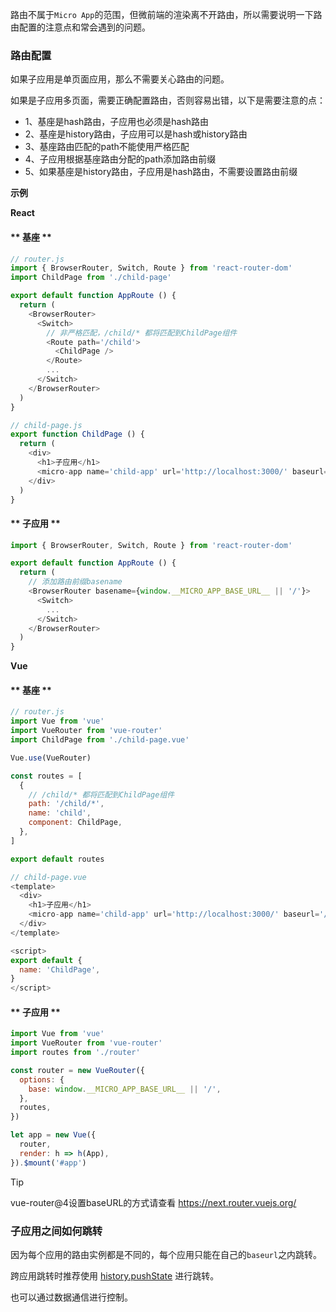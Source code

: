 路由不属于`Micro App`的范围，但微前端的渲染离不开路由，所以需要说明一下路由配置的注意点和常会遇到的问题。

### 路由配置

如果子应用是单页面应用，那么不需要关心路由的问题。

如果是子应用多页面，需要正确配置路由，否则容易出错，以下是需要注意的点：

- 1、基座是hash路由，子应用也必须是hash路由
- 2、基座是history路由，子应用可以是hash或history路由
- 3、基座路由匹配的path不能使用严格匹配
- 4、子应用根据基座路由分配的path添加路由前缀
- 5、如果基座是history路由，子应用是hash路由，不需要设置路由前缀

**示例**

**React**

<!-- tabs:start -->

#### ** 基座 **

```js
// router.js
import { BrowserRouter, Switch, Route } from 'react-router-dom'
import ChildPage from './child-page'

export default function AppRoute () {
  return (
    <BrowserRouter>
      <Switch>
        // 非严格匹配，/child/* 都将匹配到ChildPage组件
        <Route path='/child'>
          <ChildPage />
        </Route>
        ...
      </Switch>
    </BrowserRouter>
  )
}

// child-page.js
export function ChildPage () {
  return (
    <div>
      <h1>子应用</h1>
      <micro-app name='child-app' url='http://localhost:3000/' baseurl='/child'></micro-app>
    </div>
  )
}
```

#### ** 子应用 **
```js
import { BrowserRouter, Switch, Route } from 'react-router-dom'

export default function AppRoute () {
  return (
    // 添加路由前缀basename
    <BrowserRouter basename={window.__MICRO_APP_BASE_URL__ || '/'}>
      <Switch>
        ...
      </Switch>
    </BrowserRouter>
  )
}
```
<!-- tabs:end -->

**Vue**

<!-- tabs:start -->

#### ** 基座 **

```js
// router.js
import Vue from 'vue'
import VueRouter from 'vue-router'
import ChildPage from './child-page.vue'

Vue.use(VueRouter)

const routes = [
  {
    // /child/* 都将匹配到ChildPage组件
    path: '/child/*', 
    name: 'child',
    component: ChildPage,
  },
]

export default routes

// child-page.vue
<template>
  <div>
    <h1>子应用</h1>
    <micro-app name='child-app' url='http://localhost:3000/' baseurl='/child'></micro-app>
  </div>
</template>

<script>
export default {
  name: 'ChildPage',
}
</script>
```

#### ** 子应用 **
```js
import Vue from 'vue'
import VueRouter from 'vue-router'
import routes from './router'

const router = new VueRouter({
  options: {
    base: window.__MICRO_APP_BASE_URL__ || '/',
  },
  routes,
})

let app = new Vue({
  router,
  render: h => h(App),
}).$mount('#app')
```
<!-- tabs:end -->

> [!TIP]
> vue-router@4设置baseURL的方式请查看 https://next.router.vuejs.org/



### 子应用之间如何跳转
因为每个应用的路由实例都是不同的，每个应用只能在自己的`baseurl`之内跳转。

跨应用跳转时推荐使用 [history.pushState](https://developer.mozilla.org/zh-CN/docs/Web/API/History/pushState) 进行跳转。

也可以通过数据通信进行控制。
